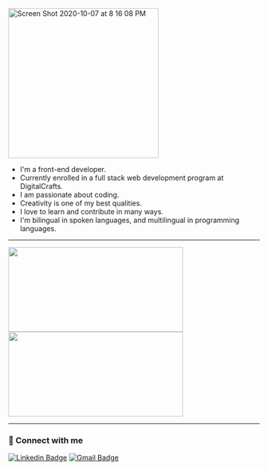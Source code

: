 

<img width="301" alt="Screen Shot 2020-10-07 at 8 16 08 PM" src="https://user-images.githubusercontent.com/68092946/95401017-24e7dd00-08da-11eb-9887-a7b30e6032a4.png">

* I'm a front-end developer.<br>
* Currently enrolled in a full stack web development program at DigitalCrafts.
* I am passionate about coding.
* Creativity is one of my best qualities.
* I love to learn and contribute in many ways.
* I'm bilingual in spoken languages, and multilingual in programming languages.

****
<a href="https://github.com/AVS1508">
  <img height="170em" width="350em" src="https://github-readme-stats.vercel.app/api?username=alessandraburckhalter&theme=vue&show_icons=true" />
  <img height="170em" width="350em"src="https://github-readme-stats.vercel.app/api/top-langs/?username=alessandraburckhalter&theme=vue&layout=compact" />
</a>

<br/>

****
### 🤝 Connect with me

[![Linkedin Badge](https://img.shields.io/badge/-Alessandra%20Burckhalter-347474?style=flat-square&logo=Linkedin&logoColor=white&link=https://www.linkedin.com/in/alessandra-burckhalter/)](https://www.linkedin.com/in/alessandra-burckhalter/) 
[![Gmail Badge](https://img.shields.io/badge/-ale.lptc@gmail.com-347474?style=flat-square&logo=Gmail&logoColor=white&link=mailto:ale.lptc@gmail.com)](mailto:ale.lptc@gmail.com)


<!--
**alessandraburckhalter/alessandraburckhalter** is a ✨ _special_ ✨ repository because its `README.md` (this file) appears on your GitHub profile.

Here are some ideas to get you started:

- 🔭 I’m currently working on ...
- 🌱 I’m currently learning ...
- 👯 I’m looking to collaborate on ...
- 🤔 I’m looking for help with ...
- 💬 Ask me about ...
- 📫 How to reach me: ...
- 😄 Pronouns: ...
- ⚡ Fun fact: ...

### Hi there 👋
-->
